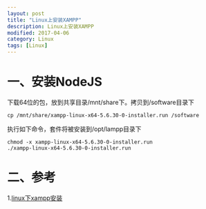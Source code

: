 ```yaml
---
layout: post
title: "Linux上安装XAMPP"
description: Linux上安装XAMPP
modified: 2017-04-06
category: Linux
tags: [Linux]
---
```


# 一、安装NodeJS

下载64位的包，放到共享目录/mnt/share下。拷贝到/software目录下

    cp /mnt/share/xampp-linux-x64-5.6.30-0-installer.run /software

执行如下命令，套件将被安装到/opt/lampp目录下

    chmod -x xampp-linux-x64-5.6.30-0-installer.run
    ./xampp-linux-x64-5.6.30-0-installer.run
   
# 二、参考

1.[linux下xampp安装](http://jingyan.baidu.com/article/afd8f4de7976b034e286e90c.html)
